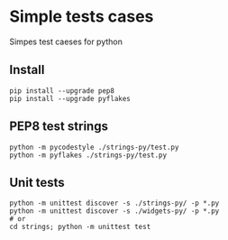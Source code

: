 # Simple tests cases
Simpes test caeses for python

## Install 
    pip install --upgrade pep8
    pip install --upgrade pyflakes

## PEP8 test strings
    python -m pycodestyle ./strings-py/test.py
    python -m pyflakes ./strings-py/test.py

## Unit tests
    python -m unittest discover -s ./strings-py/ -p *.py
    python -m unittest discover -s ./widgets-py/ -p *.py
    # or
    cd strings; python -m unittest test

